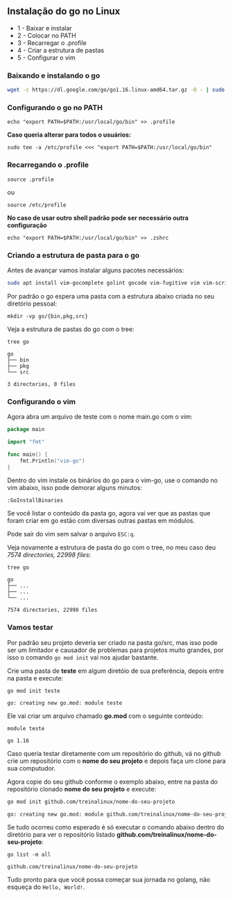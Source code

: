 ## Instalação do go no Linux

- 1 - Baixar e instalar
- 2 - Colocar no PATH
- 3 - Recarregar o .profile
- 4 - Criar a estrutura de pastas
- 5 - Configurar o vim

### Baixando e instalando o go

```bash
wget -c https://dl.google.com/go/go1.16.linux-amd64.tar.gz -O - | sudo tar -xz -C /usr/local
```

### Configurando o go no PATH
```
echo "export PATH=$PATH:/usr/local/go/bin" >> .profile
```

**Caso queria alterar para todos o usuários:**

```
sudo tee -a /etc/profile <<< "export PATH=$PATH:/usr/local/go/bin"
```

### Recarregando o .profile
```
source .profile
```

ou

```
source /etc/profile
```

**No caso de usar outro shell padrão pode ser necessário outra configuração**


```
echo "export PATH=$PATH:/usr/local/go/bin" >> .zshrc
```


### Criando a estrutura de pasta para o go

Antes de avançar vamos instalar alguns pacotes necessários:

```bash
sudo apt install vim-gocomplete golint gocode vim-fugitive vim vim-scripts tree
```

Por padrão o go espera uma pasta com a estrutura abaixo criada no seu diretório pessoal:

```
mkdir -vp go/{bin,pkg,src}
```

Veja a estrutura de pastas do go com o tree:

```
tree go

go
├── bin
├── pkg
└── src

3 directories, 0 files

```


### Configurando o vim

Agora abra um arquivo de teste com o nome main.go com o vim:

```go
package main

import "fmt"

func main() {
	fmt.Println("vim-go")
}
```

Dentro do vim instale os binários do go para o vim-go, use o comando no vim abaixo, isso pode demorar alguns minutos:

```
:GoInstallBinaries
```

Se você listar o conteúdo da pasta go, agora vai ver que as pastas que foram criar em go estão com diversas outras pastas em módulos.


Pode sair do vim sem salvar o arquivo ```ESC:q```.

Veja novamente a estrutura de pasta do go com o tree, no meu caso deu *7574 directories, 22998 files*:

```
tree go

go
├── ...
├── ...
└── ...

7574 directories, 22998 files

```


### Vamos testar

Por padrão seu projeto deveria ser criado na pasta go/src, mas isso pode ser um limitador e causador de problemas para projetos muito grandes, por isso o comando ```go mod init``` vai nos ajudar bastante.

Crie uma pasta de **teste** em algum diretóio de sua preferência, depois entre na pasta e execute:

```
go mod init teste

go: creating new go.mod: module teste
```

Ele vai criar um arquivo chamado **go.mod** com o seguinte conteúdo:

```
module teste

go 1.16
```


Caso queria testar diretamente com um repositório do github, vá no github crie um repositório com o **nome do seu projeto** e depois faça um clone para sua computudor.

Agora copie do seu github conforme o exemplo abaixo, entre na pasta do repositório clonado **nome do seu projeto** e execute: 

```bash
go mod init github.com/treinalinux/nome-do-seu-projeto

go: creating new go.mod: module github.com/treinalinux/nome-do-seu-projeto
```

Se tudo ocorreu como esperado é só executar o comando abaixo dentro do diretório para ver o repositório listado **github.com/treinalinux/nome-do-seu-projeto**:

```
go list -m all

github.com/treinalinux/nome-do-seu-projeto
```

Tudo pronto para que você possa começar sua jornada no golang, não esqueça do ```Hello, World!```.

